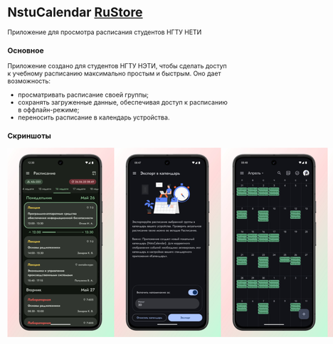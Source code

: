 # NstuCalendar [RuStore](https://www.rustore.ru/catalog/app/com.lnoxdev.nstucalendarparcer)
Приложение для просмотра расписания студентов НГТУ НЕТИ
### Основное
Приложение создано для студентов НГТУ НЭТИ, чтобы сделать доступ к учебному расписанию максимально простым и быстрым. Оно дает возможность:  
- просматривать расписание своей группы;
- сохранять загруженные данные, обеспечивая доступ к расписанию в оффлайн-режиме;
- переносить расписание в календарь устройства.
### Скриншоты
<div style="display: flex;">
  <img src="screenshots/rs_screen_1.jpg" width="240" />
  <img src="screenshots/rs_screen_2.jpg" width="240" />
  <img src="screenshots/rs_screen_3.jpg" width="240" />
  <img src="screenshots/rs_screen_4.jpg" width="240" />
</div>
